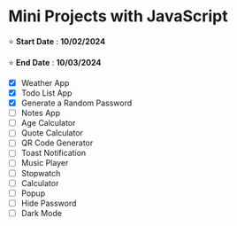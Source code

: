 # Mini Projects with JavaScript 

⭐ **Start Date** : **10/02/2024**

⭐ **End Date** : **10/03/2024**

- [x] Weather App 
- [x] Todo List App
- [x] Generate a Random Password
- [ ] Notes App
- [ ] Age Calculator
- [ ] Quote Calculator
- [ ] QR Code Generator
- [ ] Toast Notification
- [ ] Music Player
- [ ] Stopwatch
- [ ] Calculator
- [ ] Popup
- [ ] Hide Password
- [ ] Dark Mode
